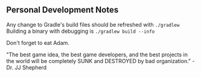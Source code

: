 ## Personal Development Notes
Any change to Gradle's build files should be refreshed with `./gradlew`  
Building a binary with debugging is `./gradlew build --info`  
  
Don't forget to eat Adam.  

"The best game idea, the best game developers, and the best projects in the world will be completely SUNK and DESTROYED by bad organization." - Dr. JJ Shepherd
